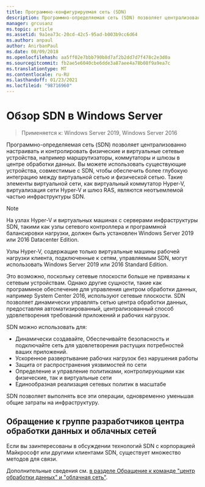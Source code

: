 ```yaml
---
title: Программно-конфигурируемая сеть (SDN)
description: Программно-определяемая сеть (SDN) позволяет централизованно настраивать и контролировать физические и виртуальные сетевые устройства, например маршрутизаторы, коммутаторы и шлюзы в центре обработки данных. В этом разделе содержатся сведения о технологиях программно-определяемой сети (SDN), предоставляемых в Windows Server, System Center и Microsoft Azure.
manager: grcusanz
ms.topic: article
ms.assetid: 9a1ea73c-20cd-42c5-95ad-b003b9cc6d64
ms.author: anpaul
author: AnirbanPaul
ms.date: 08/09/2018
ms.openlocfilehash: aa5ff02e7bbb790b8d7af2b2dd7d7f478c2e3d0a
ms.sourcegitcommit: fb2ae5e6040cbe6dde3a87aee4a78b08f9a9ea7c
ms.translationtype: MT
ms.contentlocale: ru-RU
ms.lasthandoff: 01/23/2021
ms.locfileid: "98716960"
---
```

# <a name="sdn-in-windows-server-overview"></a>Обзор SDN в Windows Server

>Применяется к: Windows Server 2019, Windows Server 2016


Программно-определяемая сеть (SDN) позволяет централизованно настраивать и контролировать физические и виртуальные сетевые устройства, например маршрутизаторы, коммутаторы и шлюзы в центре обработки данных. Вы можете использовать существующие устройства, совместимые с SDN, чтобы обеспечить более глубокую интеграцию между виртуальной сетью и физической сетью. Такие элементы виртуальной сети, как виртуальный коммутатор Hyper-V, виртуализация сети Hyper-V и шлюз RAS, являются неотъемлемой частью инфраструктуры SDN.

>[!Note]
>На узлах Hyper-V и виртуальных машинах с серверами инфраструктуры SDN, такими как узлы сетевого контроллера и программной балансировки нагрузки, должен быть установлен Windows Server 2019 или 2016 Datacenter Edition.
>
>Узлы Hyper-V, содержащие только виртуальные машины рабочей нагрузки клиента, подключенные к сетям, управляемым SDN, могут использовать Windows Server 2019 или 2016 Standard Edition.

Это возможно, поскольку сетевые плоскости больше не привязаны к сетевым устройствам. Однако другие сущности, такие как программное обеспечение для управления центром обработки данных, например System Center 2016, используют сетевые плоскости. SDN позволяет динамически управлять сетью центра обработки данных, предоставляя автоматизированный, централизованный способ удовлетворения требований приложений и рабочих нагрузок.

SDN можно использовать для:

- Динамически создавайте, Обеспечивайте безопасность и подключайте сеть для удовлетворения растущих потребностей ваших приложений.
- Ускоренное развертывание рабочих нагрузок без нарушения работы
- Защита от распространения уязвимостей по сети
- Определение и управление политиками, контролирующими как физические, так и виртуальные сети
- Единообразная реализация сетевых политик в масштабе

SDN позволяет выполнять все эти операции, одновременно уменьшая общие затраты на инфраструктуру.



## <a name="contact-the-datacenter-and-cloud-networking-product-team"></a>Обращение к группе разработчиков центра обработки данных и облачных сетей

Если вы заинтересованы в обсуждении технологий SDN с корпорацией Майкрософт или другими клиентами SDN, существует множество методов для связи.

Дополнительные сведения см. [в разделе Обращение к команде "центр обработки данных" и "облачная сеть"](contact-sdn-team.md).
